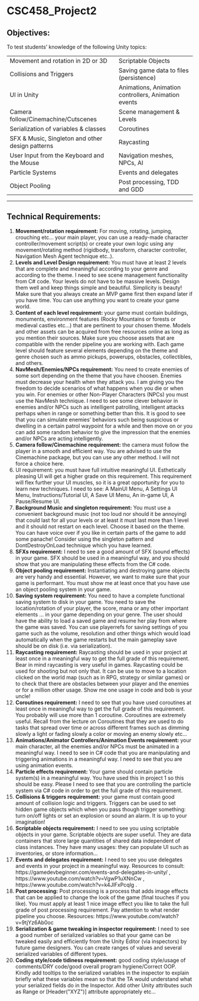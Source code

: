 <h1>CSC458_Project2</h1>

<h2>Objectives:</h2>

<p>To test students’ knowledge of the following Unity topics:</p>

<table>

<tr>
    <td>Movement and rotation in 2D or 3D</td>
    <td>Scriptable Objects</td>
</tr>

<tr>
    <td>Collisions and Triggers</td>
    <td>Saving game data to files (persistence)</td>
</tr>

<tr>
    <td>UI in Unity</td>
    <td>Animations, Animation controllers, Animation events</td>
</tr>

<tr>
    <td>Camera follow/Cinemachine/Cutscenes</td>
    <td>Scene management & Levels</td>
</tr>

<tr>
    <td>Serialization of variables & classes</td>
    <td>Coroutines</td>
</tr>

<tr>
    <td>SFX & Music, Singleton and other design patterns</td>
    <td>Raycasting</td>
</tr>

<tr>
    <td>User Input from the Keyboard and the Mouse</td>
    <td>Navigation meshes, NPCs, AI</td>
</tr>

<tr>
    <td>Particle Systems</td>
    <td>Events and delegates</td>
</tr>

<tr>
    <td>Object Pooling</td>
    <td>Post processing, TDD and GDD</td>
</tr>

</table>

<hr>

<h2>Technical Requirements:</h2>

<ol>

<li><b>Movement/rotation requirement:</b> For moving, rotating, jumping, crouching etc... your main player, you can use a ready-made character controller/movement script(s) or create your own logic using any movement/rotating method (rigidbody, transform, character controller, Navigation Mesh Agent technique etc..).</li>

<li><b>Levels and Level Design requirement:</b> You must have at least 2 levels that are complete and meaningful according to your genre and according to the theme. I need to see scene management functionality from C# code. Your levels do not have to be massive levels. Design them well and keep things simple and beautiful. Simplicity is beauty! Make sure that you always create an MVP game first then expand later if you have time. You can use anything you want to create your game world.</li>

<li><b>Content of each level requirement:</b> your game must contain buildings, monuments, environment features (Rocky Mountains or forests or medieval castles etc...) that are pertinent to your chosen theme. Models and other assets can be acquired from free resources online as long as you mention their sources. Make sure you choose assets that are compatible with the render pipeline you are working with. Each game level should feature several elements depending on the theme and genre chosen such as ammo pickups, powerups, obstacles, collectibles, and others.</li>

<li><b>NavMesh/Enemies/NPCs requirement:</b> You need to create enemies of some sort depending on the theme that you have choosen. Enemies must decrease your health when they attack you. I am giving you the freedom to decide scenarios of what happens when you die or when you win. For enemies or other Non-Player Characters (NPCs) you must use the NavMesh technique. I need to see some clever behavior in enemies and/or NPCs such as intelligent patrolling, intelligent attacks perhaps when in range or something better than this. It is good to see that you can simulate enemies’ behaviors such being suspicious or dwelling in a certain patrol waypoint for a while and then move on or you can add some random behavior to give the impression that the enemies and/or NPCs are acting intelligently.</li>

<li><b>Camera follow/Cinemachine requirement:</b> the camera must follow the player in a smooth and efficient way. You are advised to use the Cinemachine package, but you can use any other method. I will not force a choice here.</li>

<li>UI requirement: you must have full intuitive meaningful UI. Esthetically pleasing UI will get a higher grade on this requirement. This requirement will flex further your UI muscles, so it is a great opportunity for you to learn new techniques. I need to see: A MainUI Menu, A Settings UI Menu, Instructions/Tutorial UI, A Save UI Menu, An in-game UI, A Pause/Resume UI.</li>

<li><b>Background Music and singleton requirement:</b> You must use a convenient background music (not too loud nor should it be annoying) that could last for all your levels or at least it must last more than 1 level and it should not restart on each level. Choose it based on the theme. You can have voice over if you like in certain parts of the game to add some panache! Consider using the singleton pattern and DontDestroyOnLoad technique which you have learned.</li>

<li><b>SFXs requirement:</b> I need to see a good amount of SFX (sound effects) in your game. SFX should be used in a meaningful way, and you should show that you are manipulating these effects from the C# code.</li>

<li><b>Object pooling requirement:</b> Instantiating and destroying game objects are very handy and essential. However, we want to make sure that your game is performant. You must show me at least once that you have use an object pooling system in your game.</li>

<li><b>Saving system requirement:</b> You need to have a complete functional saving system to disk in your game. You need to save the location/rotation of your player, the score, mana or any other important elements ... in your game depending on your genre. The user should have the ability to load a saved game and resume her play from where the game was saved. You can use playerrefs for saving settings of you game such as the volume, resolution and other things which would load automatically when the game restarts but the main gameplay save should be on disk (i.e. via serialization).</li>

<li><b>Raycasting requirement:</b> Raycasting should be used in your project at least once in a meaningful way to get the full grade of this requirement. Bear in mind raycasting is very useful in games. Raycasting could be used for shooting but not only that. It can be use to move to a location clicked on the world map (such as in RPG, strategy or similar games) or to check that there are obstacles between your player and the enemies or for a million other usage. Show me one usage in code and bob is your uncle!</li>

<li><b>Coroutines requirement:</b> I need to see that you have used coroutines at least once in meaningful way to get the full grade of this requirement. You probably will use more than 1 coroutine. Coroutines are extremely useful. Recall from the lecture on Coroutines that they are used to do tasks that spread over time or across different frames such as dimming slowly a light or fading slowly a color or moving an enemy slowly etc...</li>

<li><b>Animations/Animator Controllers/Animation Events requirement:</b> your main character, all the
enemies and/or NPCs must be animated in a meaningful way. I need to see in C# code that you are manipulating and triggering animations in a meaningful way. I need to see that you are using animation events.</li>

<li><b>Particle effects requirement:</b> Your game should contain particle system(s) in a meaningful way. You have used this in project 1 so this should be easy. Please I need to see that you are controlling the particle system via C# code in order to get the full grade of this requirement.</li>

<li><b>Collisions & triggers requirement:</b> your game must contain good amount of collision logic and triggers. Triggers can be used to set hidden game objects which when you pass though trigger something: turn on/off lights or set an explosion or sound an alarm. It is up to your imagination!</li>

<li><b>Scriptable objects requirement:</b> I need to see you using scriptable objects in your game. Scriptable objects are super useful. They are data containers that store large quantities of shared data independent of class instances. They have many usages: they can populate UI such as inventories, or store information...</li>

<li><b>Events and delegates requirement:</b> I need to see you use delegates and events in your project in a meaningful way. Resources to consult: https://gamedevbeginner.com/events-and-delegates-in-unity/ , https://www.youtube.com/watch?v=VgwP1uXNnCw , https://www.youtube.com/watch?v=k4JlFxPcqlg .</li>

<li><b>Post processing:</b> Post processing is a process that adds image effects that can be applied to change the look of the game (final touches if you like). You must apply at least 1 nice image effect you like to take the full grade of post processing requirement. Pay attention to what render pipeline you choose. Resources: https://www.youtube.com/watch?v=9tjYz6Ab0oc</li>

<li><b>Serialization & game tweaking in inspector requirement:</b> I need to see a good number of serialized variables so that your game can be tweaked easily and efficiently from the Unity Editor (via inspectors) by future game designers. You can create ranges of values and several serialized variables of different types.</li>

<li><b>Coding style/code tidiness requirement:</b> good coding style/usage of comments/DRY code/good overall program hygiene/Correct OOP. Kindly add tooltips to the serialized variables in the inspector to explain briefly what these variables mean so that the TA would understand what your serialized fields do in the Inspector. Add other Unity attributes such as Range or [Header("XYZ")] attribute appropriately etc...</li>

</ol>